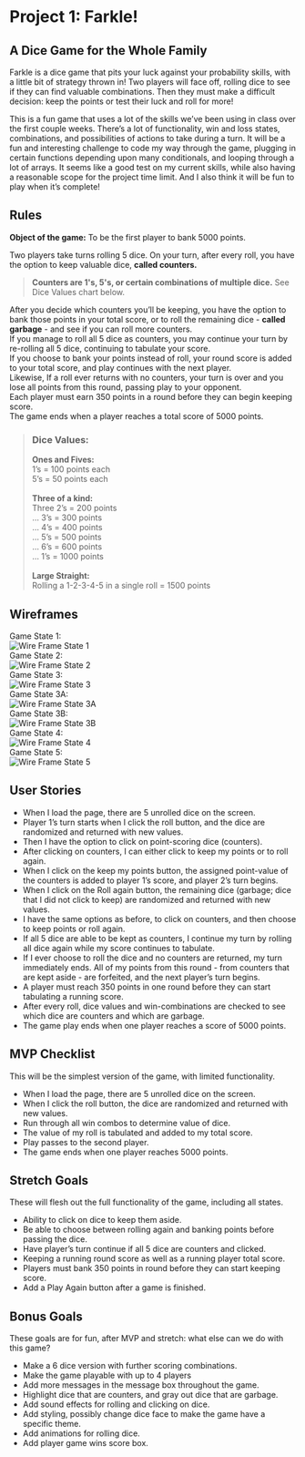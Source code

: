 # Project 1: Farkle!
## A Dice Game for the Whole Family

Farkle is a dice game that pits your luck against your probability skills, with a little bit of strategy thrown in! Two players will face off, rolling dice to see if they can find valuable combinations. Then they must make a difficult decision: keep the points or test their luck and roll for more!

This is a fun game that uses a lot of the skills we’ve been using in class over the first couple weeks. There’s a lot of functionality, win and loss states, combinations, and possibilities of actions to take during a turn. It will be a fun and interesting challenge to code my way through the game, plugging in certain functions depending upon many conditionals, and looping through a lot of arrays. It seems like a good test on my current skills, while also having a reasonable scope for the project time limit. And I also think it will be fun to play when it’s complete!

## Rules

**Object of the game:** To be the first player to bank 5000 points.

Two players take turns rolling 5 dice. On your turn, after every roll, you have the option to keep valuable dice, **called counters.**

>**Counters are 1's, 5's, or certain combinations of multiple dice.** See Dice Values chart below.

After you decide which counters you’ll be keeping, you have the option to bank those points in your total score, or to roll the remaining dice - **called garbage** - and see if you can roll more counters.\
If you manage to roll all 5 dice as counters, you may continue your turn by re-rolling all 5 dice, continuing to tabulate your score.\
If you choose to bank your points instead of roll, your round score is added to your total score, and play continues with the next player.\
Likewise,  If a roll ever returns with no counters, your turn is over and you lose all points from this round, passing play to your opponent.\
Each player must earn 350 points in a round before they can begin keeping score.\
The game ends when a player reaches a total score of 5000 points.

>### Dice Values:
>**Ones and Fives:**\
1’s = 100 points each\
5’s = 50 points each\
\
**Three of a kind:**\
Three 2’s = 200 points\
… 3’s = 300 points\
… 4’s = 400 points\
… 5’s = 500 points\
… 6’s = 600 points\
… 1’s = 1000 points\
\
**Large Straight:**\
Rolling a 1-2-3-4-5 in a single roll = 1500 points

## Wireframes
Game State 1:\
![Wire Frame State 1](https://app.box.com/shared/static/vrk14kzngon9kum7wkc0ss1tvqwhf4nv.png)\
Game State 2:\
![Wire Frame State 2](https://app.box.com/shared/static/6hrqnbey6q74sp9s042303jbopkln2aw.png)\
Game State 3:\
![Wire Frame State 3](https://app.box.com/shared/static/rm1kyubrc74wv7w3984afq6dkfd3toc8.png)\
Game State 3A:\
![Wire Frame State 3A](https://app.box.com/shared/static/7mm0wefg0tseessgj2fojgwablbyo2lm.png)\
Game State 3B:\
![Wire Frame State 3B](https://app.box.com/shared/static/45h9hscpd5u0nfmo352o2tirxw365x44.png)\
Game State 4:\
![Wire Frame State 4](https://app.box.com/shared/static/mwdmgwzvpcw3traaens5iuvhx7mcy92w.png)\
Game State 5:\
![Wire Frame State 5](https://app.box.com/shared/static/e25cfh2bldt3krln4crdu9elq439xqkp.png)

## User Stories
* When I load the page, there are 5 unrolled dice on the screen.
* Player 1’s turn starts when I click the roll button, and the dice are randomized and returned with new values.
* Then I have the option to click on point-scoring dice (counters).
* After clicking on counters, I can either click to keep my points or to roll again.
* When I click on the keep my points button, the assigned point-value of the counters is added to player 1’s score, and player 2’s turn begins.
* When I click on the Roll again button, the remaining dice (garbage; dice that I did not click to keep) are randomized and returned with new values.
* I have the same options as before, to click on counters, and then choose to keep points or roll again.
* If all 5 dice are able to be kept as counters, I continue my turn by rolling all dice again while my score continues to tabulate.
* If I ever choose to roll the dice and no counters are returned, my turn immediately ends. All of my points from this round - from counters that are kept aside - are forfeited, and the next player’s turn begins.
* A player must reach 350 points in one round before they can start tabulating a running score.
* After every roll, dice values and win-combinations are checked to see which dice are counters and which are garbage.
* The game play ends when one player reaches a score of 5000 points.

## MVP Checklist
This will be the simplest version of the game, with limited functionality.
* When I load the page, there are 5 unrolled dice on the screen.
* When I click the roll button, the dice are randomized and returned with new values.
* Run through all win combos to determine value of dice.
* The value of my roll is tabulated and added to my total score.
* Play passes to the second player.
* The game ends when one player reaches 5000 points.

## Stretch Goals
These will flesh out the full functionality of the game, including all states.
* Ability to click on dice to keep them aside.
* Be able to choose between rolling again and banking points before passing the dice.
* Have player’s turn continue if all 5 dice are counters and clicked.
* Keeping a running round score as well as a running player total score.
* Players must bank 350 points in round before they can start keeping score.
* Add a Play Again button after a game is finished.

## Bonus Goals
These goals are for fun, after MVP and stretch: what else can we do with this game?
* Make a 6 dice version with further scoring combinations.
* Make the game playable with up to 4 players
* Add more messages in the message box throughout the game.
* Highlight dice that are counters, and gray out dice that are garbage.
* Add sound effects for rolling and clicking on dice.
* Add styling, possibly change dice face to make the game have a specific theme.
* Add animations for rolling dice.
* Add player game wins score box.